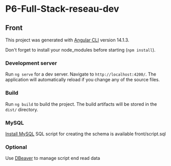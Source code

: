 # P6-Full-Stack-reseau-dev

## Front

This project was generated with [Angular CLI](https://github.com/angular/angular-cli) version 14.1.3.

Don't forget to install your node_modules before starting (`npm install`).

### Development server

Run `ng serve` for a dev server. Navigate to `http://localhost:4200/`. The application will automatically reload if you change any of the source files.

### Build

Run `ng build` to build the project. The build artifacts will be stored in the `dist/` directory.

### MySQL

[Install MySQL](https://dev.mysql.com/downloads/installer/)
SQL script for creating the schema is available   front/script.sql

### Optional

Use [DBeaver](https://dbeaver.io/download/) to manage script end read data